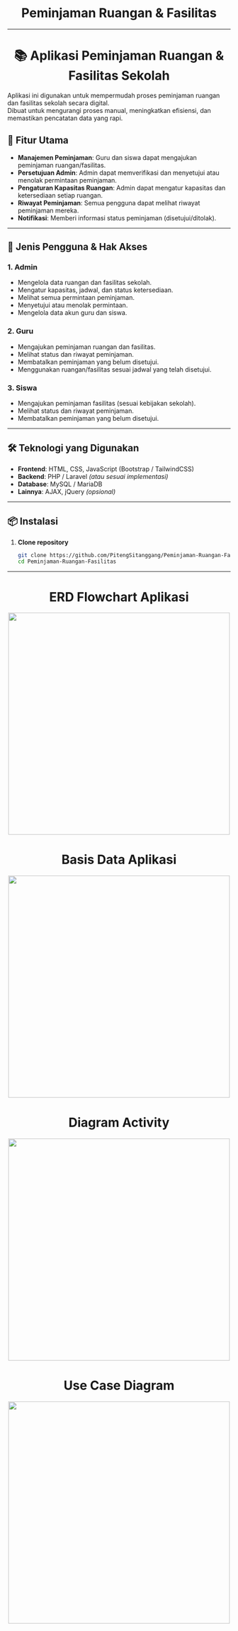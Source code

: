 <h1 align="center"> Peminjaman Ruangan & Fasilitas</h1>


---
<h1 align="center">📚 Aplikasi Peminjaman Ruangan & Fasilitas Sekolah</h1>

Aplikasi ini digunakan untuk mempermudah proses peminjaman ruangan dan fasilitas sekolah secara digital.  
Dibuat untuk mengurangi proses manual, meningkatkan efisiensi, dan memastikan pencatatan data yang rapi.

## 🎯 Fitur Utama
- **Manajemen Peminjaman**: Guru dan siswa dapat mengajukan peminjaman ruangan/fasilitas.
- **Persetujuan Admin**: Admin dapat memverifikasi dan menyetujui atau menolak permintaan peminjaman.
- **Pengaturan Kapasitas Ruangan**: Admin dapat mengatur kapasitas dan ketersediaan setiap ruangan.
- **Riwayat Peminjaman**: Semua pengguna dapat melihat riwayat peminjaman mereka.
- **Notifikasi**: Memberi informasi status peminjaman (disetujui/ditolak).

---

## 👥 Jenis Pengguna & Hak Akses

### 1. **Admin**
- Mengelola data ruangan dan fasilitas sekolah.
- Mengatur kapasitas, jadwal, dan status ketersediaan.
- Melihat semua permintaan peminjaman.
- Menyetujui atau menolak permintaan.
- Mengelola data akun guru dan siswa.

### 2. **Guru**
- Mengajukan peminjaman ruangan dan fasilitas.
- Melihat status dan riwayat peminjaman.
- Membatalkan peminjaman yang belum disetujui.
- Menggunakan ruangan/fasilitas sesuai jadwal yang telah disetujui.

### 3. **Siswa**
- Mengajukan peminjaman fasilitas (sesuai kebijakan sekolah).
- Melihat status dan riwayat peminjaman.
- Membatalkan peminjaman yang belum disetujui.

---

## 🛠 Teknologi yang Digunakan
- **Frontend**: HTML, CSS, JavaScript (Bootstrap / TailwindCSS)
- **Backend**: PHP / Laravel *(atau sesuai implementasi)*
- **Database**: MySQL / MariaDB
- **Lainnya**: AJAX, jQuery *(opsional)*

---

## 📦 Instalasi

1. **Clone repository**
   ```bash
   git clone https://github.com/PitengSitanggang/Peminjaman-Ruangan-Fasilitas.git
   cd Peminjaman-Ruangan-Fasilitas

---

<h1 align="center"> ERD Flowchart Aplikasi</h1>

<p align="center">
  <img src="FlowChart_Peminjaman.drawio.svg" width="500">
</p>

<h1 align="center"> Basis Data Aplikasi </h1>

<p align="center">
  <img src="peminjaman.svg" width="500">
</p>

<h1 align="center"> Diagram Activity </h1>

<p align="center">
  <img src="ActivityPeminjaman.svg" width="500">
</p>

<h1 align="center"> Use Case Diagram </h1>

<p align="center">
  <img src="use%20case%20peminjaman.drawio.svg" width="500">
</p>
















